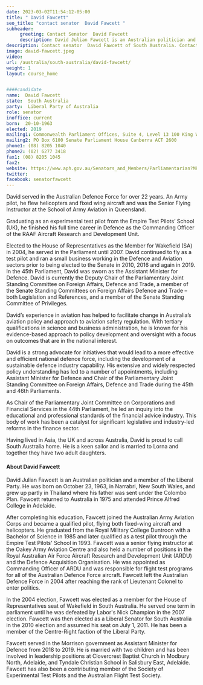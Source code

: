```yaml
---
date: 2023-03-02T11:54:12-05:00
title: " David Fawcett"
seo_title: "contact senator  David Fawcett "
subheader:
     greeting: Contact Senator  David Fawcett
     description: David Julian Fawcett is an Australian politician and a member of the Liberal Party.
description: Contact senator  David Fawcett of South Australia. Contact information for  David Fawcett includes email address, phone number, and mailing address.
image: david-fawcett.jpeg
video:
url: /australia/south-australia/david-fawcett/
weight: 1
layout: course_home


####candidate
name:  David Fawcett
state:	South Australia
party:	Liberal Party of Australia
role: senator
inoffice: current
born:  20-10-1963
elected: 2019
mailing1: Commonwealth Parliament Offices, Suite 4, Level 13 100 King William Street Adelaide, SA, 5000
mailing2: PO Box 6100 Senate Parliament House Canberra ACT 2600
phone1:	(08) 8205 1040
phone2: (02) 6277 3418
fax1: (08) 8205 1045
fax2:
website: https://www.aph.gov.au/Senators_and_Members/Parliamentarian?MPID=DYU
twitter:
facebook: senatorfawcett
---
```

David served in the Australian Defence Force for over 22 years. An Army pilot, he flew helicopters and fixed wing aircraft and was the Senior Flying Instructor at the School of Army Aviation in Queensland.

Graduating as an experimental test pilot from the Empire Test Pilots’ School (UK), he finished his full time career in Defence as the Commanding Officer of the RAAF Aircraft Research and Development Unit.

Elected to the House of Representatives as the Member for Wakefield (SA) in 2004, he served in the Parliament until 2007. David continued to fly as a test pilot and ran a small business working in the Defence and Aviation sectors prior to being elected to the Senate in 2010, 2016 and again in 2019. In the 45th Parliament, David was sworn as the Assistant Minister for Defence. David is currently the Deputy Chair of the Parliamentary Joint Standing Committee on Foreign Affairs, Defence and Trade, a member of the Senate Standing Committees on Foreign Affairs Defence and Trade – both Legislation and References, and a member of the Senate Standing Committee of Privileges.

David’s experience in aviation has helped to facilitate change in Australia’s aviation policy and approach to aviation safety regulation. With tertiary qualifications in science and business administration, he is known for his evidence-based approach to policy development and oversight with a focus on outcomes that are in the national interest.

David is a strong advocate for initiatives that would lead to a more effective and efficient national defence force, including the development of a sustainable defence industry capability. His extensive and widely respected policy understanding has led to a number of appointments, including Assistant Minister for Defence and Chair of the Parliamentary Joint Standing Committee on Foreign Affairs, Defence and Trade during the 45th and 46th Parliaments.

As Chair of the Parliamentary Joint Committee on Corporations and Financial Services in the 44th Parliament, he led an inquiry into the educational and professional standards of the financial advice industry. This body of work has been a catalyst for significant legislative and industry-led reforms in the finance sector.

Having lived in Asia, the UK and across Australia, David is proud to call South Australia home. He is a keen sailor and is married to Lorna and together they have two adult daughters.

#### About David Fawcett

David Julian Fawcett is an Australian politician and a member of the Liberal Party. He was born on October 23, 1963, in Narrabri, New South Wales, and grew up partly in Thailand where his father was sent under the Colombo Plan. Fawcett returned to Australia in 1975 and attended Prince Alfred College in Adelaide.

After completing his education, Fawcett joined the Australian Army Aviation Corps and became a qualified pilot, flying both fixed-wing aircraft and helicopters. He graduated from the Royal Military College Duntroon with a Bachelor of Science in 1985 and later qualified as a test pilot through the Empire Test Pilots' School in 1993. Fawcett was a senior flying instructor at the Oakey Army Aviation Centre and also held a number of positions in the Royal Australian Air Force Aircraft Research and Development Unit (ARDU) and the Defence Acquisition Organisation. He was appointed as Commanding Officer of ARDU and was responsible for flight test programs for all of the Australian Defence Force aircraft. Fawcett left the Australian Defence Force in 2004 after reaching the rank of Lieutenant Colonel to enter politics.

In the 2004 election, Fawcett was elected as a member for the House of Representatives seat of Wakefield in South Australia. He served one term in parliament until he was defeated by Labor's Nick Champion in the 2007 election. Fawcett was then elected as a Liberal Senator for South Australia in the 2010 election and assumed his seat on July 1, 2011. He has been a member of the Centre-Right faction of the Liberal Party.

Fawcett served in the Morrison government as Assistant Minister for Defence from 2018 to 2019. He is married with two children and has been involved in leadership positions at Clovercrest Baptist Church in Modbury North, Adelaide, and Tyndale Christian School in Salisbury East, Adelaide. Fawcett has also been a contributing member of the Society of Experimental Test Pilots and the Australian Flight Test Society.